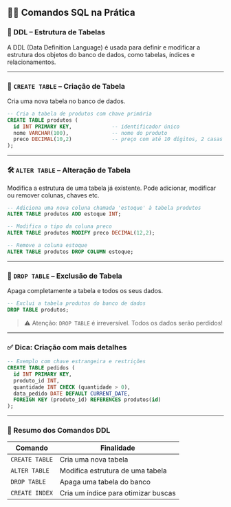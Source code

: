 ## 🧑‍💻 Comandos SQL na Prática  
### 📌 DDL – Estrutura de Tabelas

A DDL (Data Definition Language) é usada para definir e modificar a estrutura dos objetos do banco de dados, como tabelas, índices e relacionamentos.

---

### 🧱 `CREATE TABLE` – Criação de Tabela

Cria uma nova tabela no banco de dados.

```sql
-- Cria a tabela de produtos com chave primária
CREATE TABLE produtos (
  id INT PRIMARY KEY,             -- identificador único
  nome VARCHAR(100),              -- nome do produto
  preco DECIMAL(10,2)             -- preço com até 10 dígitos, 2 casas decimais
);
```

---

### 🛠️ `ALTER TABLE` – Alteração de Tabela

Modifica a estrutura de uma tabela já existente. Pode adicionar, modificar ou remover colunas, chaves etc.

```sql
-- Adiciona uma nova coluna chamada 'estoque' à tabela produtos
ALTER TABLE produtos ADD estoque INT;

-- Modifica o tipo da coluna preco
ALTER TABLE produtos MODIFY preco DECIMAL(12,2);

-- Remove a coluna estoque
ALTER TABLE produtos DROP COLUMN estoque;
```

---

### 🧨 `DROP TABLE` – Exclusão de Tabela

Apaga completamente a tabela e todos os seus dados.

```sql
-- Exclui a tabela produtos do banco de dados
DROP TABLE produtos;
```

> ⚠️ Atenção: `DROP TABLE` é irreversível. Todos os dados serão perdidos!

---

### ✅ Dica: Criação com mais detalhes

```sql
-- Exemplo com chave estrangeira e restrições
CREATE TABLE pedidos (
  id INT PRIMARY KEY,
  produto_id INT,
  quantidade INT CHECK (quantidade > 0),
  data_pedido DATE DEFAULT CURRENT_DATE,
  FOREIGN KEY (produto_id) REFERENCES produtos(id)
);
```

---

### 📎 Resumo dos Comandos DDL

| Comando       | Finalidade                             |
|---------------|----------------------------------------|
| `CREATE TABLE`| Cria uma nova tabela                   |
| `ALTER TABLE` | Modifica estrutura de uma tabela       |
| `DROP TABLE`  | Apaga uma tabela do banco              |
| `CREATE INDEX`| Cria um índice para otimizar buscas    |


